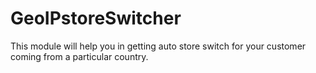 # GeoIPstoreSwitcher
This module will help you in getting auto store switch for your customer coming from a particular country. 
